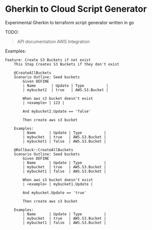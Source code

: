 # Gherkin to Cloud Script Generator

Experimental Gherkin to terraform script generator written in go

TODO: 
> API documentation
> AWS Integration

Examples:

``` gherkin
Feature: Create S3 Buckets if not exist
	This Step Creates S3 Buckets if they don't exist

	@CreateAllBuckets
	Scenario Outline: Seed buckets
		Given DEFINE
		| Name       | Update | Type          |
		| mybucket2  | true   | AWS.S3.Bucket |

		When aws s3 bucket doesn't exist
		| <example> | 123 |

		And mybucket2.Update == 'false'
		
		Then create aws s3 bucket
	
	Examples:
		| Name      | Update | Type          |
		| mybucket  | true   | AWS.S3.Bucket |
		| mybucket1 | false  | AWS.S3.Bucket |

	@Rollback::CreateAllBuckets
	Scenario Outline: Seed buckets
		Given DEFINE
		| Name      | Update | Type          |
		| mybucket  | true   | AWS.S3.Bucket |
		| mybucket1 | false  | AWS.S3.Bucket |

		When aws s3 bucket doesn't exist
		| <example> | mybucket1.Update |

		And mybucket.Update == 'true'

		Then create aws s3 bucket

	Examples:
		| Name      | Update | Type          |
		| mybucket  | true   | AWS.S3.Bucket |
		| mybucket1 | false  | AWS.S3.Bucket |
```
